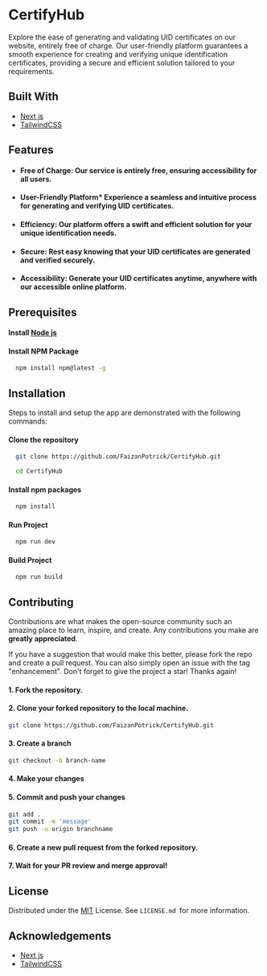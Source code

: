 
# CertifyHub

Explore the ease of generating and validating UID certificates on our website, entirely free of charge. Our user-friendly platform guarantees a smooth experience for creating and verifying unique identification certificates, providing a secure and efficient solution tailored to your requirements.


## Built With


- [Next js](https://nextjs.org/)
- [TailwindCSS](https://tailwindcss.com/)


## Features

- #### Free of Charge: Our service is entirely free, ensuring accessibility for all users.
- #### User-Friendly Platform* Experience a seamless and intuitive process for generating and verifying UID certificates.
- #### Efficiency: Our platform offers a swift and efficient solution for your unique identification needs.
- #### Secure: Rest easy knowing that your UID certificates are generated and verified securely.
- #### Accessibility: Generate your UID certificates anytime, anywhere with our accessible online platform.



## Prerequisites

#### Install [Node js](https://nodejs.org/en/)
#### Install NPM Package

```bash
  npm install npm@latest -g
```


 ## Installation


Steps to install and setup the app are demonstrated with the following commands:

#### Clone the repository
```bash
  git clone https://github.com/FaizanPotrick/CertifyHub.git
```
```bash
  cd CertifyHub
```
 
#### Install npm packages
```bash
  npm install
```

#### Run Project
```bash
  npm run dev
```

#### Build Project
```bash
  npm run build
```

## Contributing


Contributions are what makes the open-source community such an amazing place to learn, inspire, and create. Any contributions you make are **greatly appreciated**.

If you have a suggestion that would make this better, please fork the repo and create a pull request. You can also simply open an issue with the tag "enhancement".
Don't forget to give the project a star! Thanks again!

#### 1. Fork the repository.
#### 2. Clone your forked repository to the local machine.
```bash
git clone https://github.com/FaizanPotrick/CertifyHub.git
```
#### 3. Create a branch 
```bash
git checkout -b branch-name
```
#### 4. Make your changes

#### 5. Commit and push your changes
```bash
git add . 
git commit -m 'message'
git push -u origin branchname
```
#### 6. Create a new pull request from the forked repository.

#### 7. Wait for your PR review and merge approval!

## License


Distributed under the [MIT](https://choosealicense.com/licenses/mit/) License. See `LICENSE.md `for more information.

## Acknowledgements


- [Next js](https://nextjs.org/)
- [TailwindCSS](https://tailwindcss.com/)

